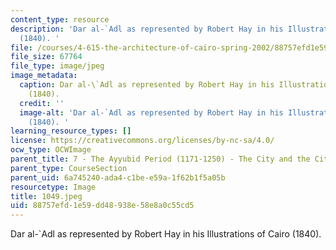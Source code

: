 ```yaml
---
content_type: resource
description: 'Dar al-`Adl as represented by Robert Hay in his Illustrations of Cairo
  (1840). '
file: /courses/4-615-the-architecture-of-cairo-spring-2002/88757efd1e59dd48938e58e8a0c55cd5_1049.jpeg
file_size: 67764
file_type: image/jpeg
image_metadata:
  caption: Dar al-\`Adl as represented by Robert Hay in his Illustrations of Cairo
    (1840).
  credit: ''
  image-alt: 'Dar al-`Adl as represented by Robert Hay in his Illustrations of Cairo
    (1840). '
learning_resource_types: []
license: https://creativecommons.org/licenses/by-nc-sa/4.0/
ocw_type: OCWImage
parent_title: 7 - The Ayyubid Period (1171-1250) - The City and the Citadel
parent_type: CourseSection
parent_uid: 6a745240-ada4-c1be-e59a-1f62b1f5a05b
resourcetype: Image
title: 1049.jpeg
uid: 88757efd-1e59-dd48-938e-58e8a0c55cd5
---
```

Dar al-`Adl as represented by Robert Hay in his Illustrations of Cairo (1840). 